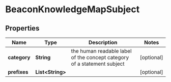 
# BeaconKnowledgeMapSubject

## Properties
Name | Type | Description | Notes
------------ | ------------- | ------------- | -------------
**category** | **String** | the human readable label of the concept category of a statement subject  |  [optional]
**prefixes** | **List&lt;String&gt;** |  |  [optional]



